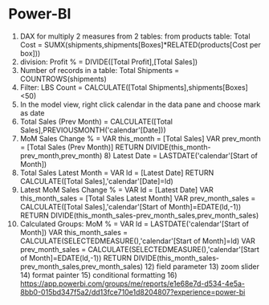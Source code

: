 # Power-BI
1) DAX for multiply 2 measures from 2 tables: 
from products table: Total Cost = SUMX(shipments,shipments[Boxes]*RELATED(products[Cost per box]))
2) division: Profit % = DIVIDE([Total Profit],[Total Sales])
3) Number of records in a table: Total Shipments = COUNTROWS(shipments)
4) Filter: LBS Count = CALCULATE([Total Shipments],shipments[Boxes]<50)
5) In the model view, right click calendar in the data pane and choose mark as date
6) Total Sales (Prev Month) = CALCULATE([Total Sales],PREVIOUSMONTH('calendar'[Date]))
7) MoM Sales Change % = 
        VAR this_month = [Total Sales]
        VAR prev_month = [Total Sales (Prev Month)]
    RETURN 
        DIVIDE(this_month-prev_month,prev_month)
   8) Latest Date = LASTDATE('calendar'[Start of Month])
9) Total Sales Latest Month = 
        VAR ld = [Latest Date]
    RETURN
        CALCULATE([Total Sales],'calendar'[Date]=ld)
10) Latest MoM Sales Change % = 
        VAR ld = [Latest Date]
        VAR this_month_sales = [Total Sales Latest Month]
        VAR prev_month_sales = CALCULATE([Total Sales],'calendar'[Start of Month]=EDATE(ld,-1))
    RETURN DIVIDE(this_month_sales-prev_month_sales,prev_month_sales)
11) Calculated Groups:
    MoM % = 
        VAR ld = LASTDATE('calendar'[Start of Month])
        VAR this_month_sales = CALCULATE(SELECTEDMEASURE(),'calendar'[Start of Month]=ld)
        VAR prev_month_sales = CALCULATE(SELECTEDMEASURE(),'calendar'[Start of Month]=EDATE(ld,-1))
    RETURN DIVIDE(this_month_sales-prev_month_sales,prev_month_sales)
    12) field parameter
    13) zoom slider
    14) format painter
    15) conditional formatting
    16) https://app.powerbi.com/groups/me/reports/e1e68e7d-d534-4e5a-8bb0-015bd347f5a2/dd13fce710e1d8204807?experience=power-bi
